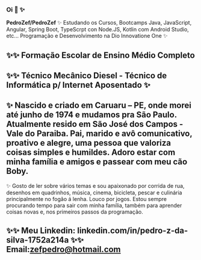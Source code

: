 ### Oi 👋 ✨

**PedroZef/PedroZef** ✨ Estudando os Cursos, Bootcamps Java, JavaScript, Angular, Spring Boot, TypeScrpt con Node.JS, Kotlin com Android Studio, etc... Programação e Desenvolvimento na Dio Innovatione One ✨

##  ✨✨ Formação Escolar de Ensino Médio Completo

## ✨✨ Técnico Mecânico Diesel - Técnico de Informática p/ Internet Aposentado ✨

##  ✨ Nascido e criado em Caruaru – PE, onde morei até junho de 1974 e mudamos pra São Paulo. Atualmente resido em São José dos Campos - Vale do Paraiba. Pai, marido e avô comunicativo, proativo e alegre, uma pessoa que valoriza coisas simples e humildes. Adoro estar com minha família e amigos e passear com meu cão Boby. 
✨ Gosto de ler sobre vários temas e sou apaixonado por corrida de rua, desenhos em quadrinhos, música, cinema, bicicleta, pescar e culinária principalmente no fogão á lenha. Louco por jogos. Estou sempre procurando tempo para sair com minha família, também para aprender coisas novas e, nos primeiros passos da programação.

## ✨✨ Meu Linkedin: linkedin.com/in/pedro-z-da-silva-1752a214a    ✨✨ Email:zefpedro@hotmail.com
